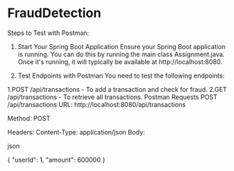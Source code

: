 # FraudDetection
Steps to Test with Postman:

1. Start Your Spring Boot Application
Ensure your Spring Boot application is running. You can do this by running the main class Assignment.java. Once it's running, it will typically be available at http://localhost:8080.

2. Test Endpoints with Postman
You need to test the following endpoints:

  1.POST /api/transactions - To add a transaction and check for fraud.
  2.GET /api/transactions - To retrieve all transactions.
Postman Requests
POST /api/transactions
URL: http://localhost:8080/api/transactions

Method: POST

Headers:
Content-Type: application/json
Body:

json

{
  "userId": 1,
  "amount": 600000
}
